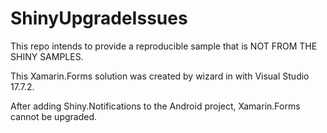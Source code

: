 # ShinyUpgradeIssues

This repo intends to provide a reproducible sample that is NOT FROM THE SHINY SAMPLES.

This Xamarin.Forms solution was created by wizard in with Visual Studio 17.7.2.

After adding Shiny.Notifications to the Android project, Xamarin.Forms cannot be upgraded.

